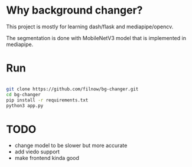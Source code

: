 # Why background changer?

This project is mostly for learning dash/flask and mediapipe/opencv.

The segmentation is done with MobileNetV3 model that is implemented in mediapipe.

# Run
```bash

git clone https://github.com/filnow/bg-changer.git
cd bg-changer
pip install -r requirements.txt
python3 app.py

```

# TODO

* change model to be slower but more accurate 
* add viedo support
* make frontend kinda good